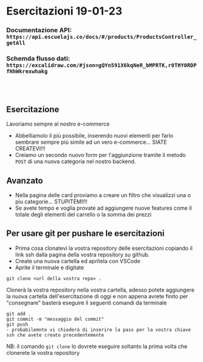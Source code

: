 # Esercitazioni 19-01-23

### Documentazione API: `https://api.escuelajs.co/docs/#/products/ProductsController_getAll`

### Schemda flusso dati: `https://excalidraw.com/#json=gQYn591X6kqNeR_bMPRTK,r0THY0RDPfNhWkrexwhakg`

<br>
<br>

## Esercitazione

Lavoriamo sempre al nostro e-commerce

- Abbelliamolo il più possibile, inserendo nuovi elementi per farlo sembrare sempre più simile ad un vero e-commerce... SIATE CREATEVI!!!
- Creiamo un secondo nuovo form per l'aggiunzione tramite il metodo `POST` di una nuova categoria nel nostro backend.

## Avanzato

- Nella pagina delle card proviamo a creare un filtro che visualizzi una o piu categorie... STUPITEMI!!!
- Se avete tempo e voglia provate ad aggiungere nuove features come il totale degli elementi del carrello o la somma dei prezzi

## Per usare git per pushare le esercitazioni

- Prima cosa clonatevi la vostra repository delle esercitazioni copiando il link ssh dalla pagina della vostra repository su github.
- Create una nuova cartella ed apritela con VSCode
- Aprite il terminale e digitate

```
git clone <url della vostra repo> .
```

Clonerà la vostra repository nella vostra cartella, adesso potete aggiungere la nuova cartella dell'esercitazione di oggi e non appena avrete finito per "consegnare" basterà eseguire il seguenti comandi da terminale

```
git add .
git commit -m "messaggio del commit"
git push
- probabilemnte vi chiederà di inserire la pass per la vostra chiave ssh che avete creato precedentemente
```

NB: il comando `git clone` lo dovrete eseguire soltanto la prima volta che clonerete la vostra repository
